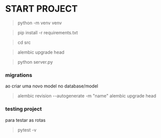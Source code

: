 # START PROJECT

> python -m venv venv

> pip install -r requirements.txt

> cd src

> alembic upgrade head

> python server.py

### migrations

ao criar uma novo model no database/model

> alembic revision --autogenerate -m "name"
> alembic upgrade head

### testing project

para testar as rotas

> pytest -v

